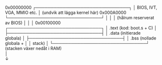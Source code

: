 0x00000000 ┌───────────────────────────────┐
           │ BIOS, IVT, VGA, MMIO etc.     │  (undvik att lägga kernel här)
0x000A0000 └───────────────────────────────┘
           │                               │
           │ (hålrum reserverat av BIOS)   │
           │                               │
0x00100000 ┌───────────────────────────────┐
           │ .text   (kod: boot.s + C)     │
           ├───────────────────────────────┤
           │ .data   (initierade globala)  │
           ├───────────────────────────────┤
           │ .bss    (nollade globala +    │
           │         stack)                │
           └───────────────────────────────┘
              (stacken växer nedåt i RAM)    
                           │                   
                           ↓                  
